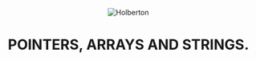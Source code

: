 <html>
<head>
<p align="center">
<img src="https://www.holbertonschool.com/holberton-logo.png" alt="Holberton" class="center">
<h1 align = "center">POINTERS, ARRAYS AND STRINGS.</h1>
</p>
</head>
<body>
</body>
</html>
